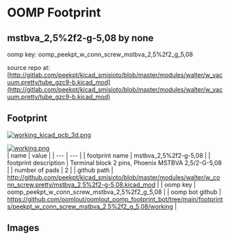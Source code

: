 # OOMP Footprint  
## mstbva_2,5%2f2-g-5,08  by none  
  
oomp key: oomp_peekpt_w_conn_screw_mstbva_2,5%2f2_g_5,08  
  
source repo at: [http://gitlab.com/peekpt/kicad_smisioto/blob/master/modules/walter/w_vacuum.pretty/tube_gzc9-b.kicad_mod](http://gitlab.com/peekpt/kicad_smisioto/blob/master/modules/walter/w_vacuum.pretty/tube_gzc9-b.kicad_mod)  
## Footprint  
  
[![working_kicad_pcb_3d.png](working_kicad_pcb_3d_600.png)](working_kicad_pcb_3d.png)  
  
[![working.png](working_600.png)](working.png)  
| name | value | 
| --- | --- | 
| footprint name | mstbva_2,5%2f2-g-5,08 | 
| footprint description | Terminal block 2 pins, Phoenix MSTBVA 2,5/2-G-5,08 | 
| number of pads | 2 | 
| github path | http://github.com/peekpt/kicad_smisioto/blob/master/modules/walter/w_conn_screw.pretty/mstbva_2,5%2f2-g-5,08.kicad_mod | 
| oomp key | oomp_peekpt_w_conn_screw_mstbva_2,5%2f2_g_5,08 | 
| oomp bot github | https://github.com/oomlout/oomlout_oomp_footprint_bot/tree/main/footprints/peekpt_w_conn_screw_mstbva_2,5%2f2_g_5,08/working | 
## Images  
